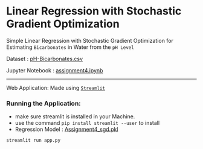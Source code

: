 # Linear Regression with Stochastic Gradient Optimization

Simple Linear Regression with Stochastic Gradient Optimization for Estimating `Bicarbonates` in Water from the `pH Level`

Dataset : [pH-Bicarbonates.csv](https://github.com/PrabhuKiran8790/AI/blob/main/Assignment_4/pH-Bicarbonate.csv)

Jupyter Notebook : [assignment4.ipynb](https://github.com/PrabhuKiran8790/AI/blob/main/Assignment_4/assignment4.ipynb)

---

Web Application: Made using [`Streamlit`](https://streamlit.io)

### Running the Application:

- make sure streamlit is installed in your Machine.
- use the command `pip install streamlit --user` to install
- Regression Model : [Assignment4_sgd.pkl](https://github.com/PrabhuKiran8790/AI/blob/main/Assignment_4/Web%20Application/Assignment4_sgd.pkl)

```bash
streamlit run app.py
```

